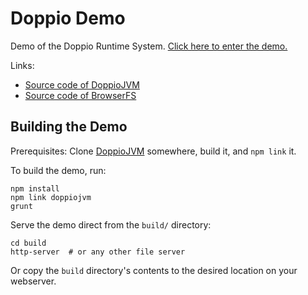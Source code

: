 Doppio Demo
===========

Demo of the Doppio Runtime System. [Click here to enter the demo.](https://plasma-umass.github.io/doppio-demo)

Links:

* [Source code of DoppioJVM](https://github.com/plasma-umass/doppio)
* [Source code of BrowserFS](https://github.com/jvilk/BrowserFS)

## Building the Demo

Prerequisites: Clone [DoppioJVM](https://github.com/plasma-umass/doppio) somewhere, build it, and `npm link` it.

To build the demo, run:

    npm install
    npm link doppiojvm
    grunt

Serve the demo direct from the `build/` directory:

    cd build
    http-server  # or any other file server

Or copy the `build` directory's contents to the desired location on your webserver.


